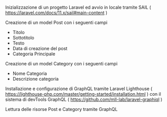 Inizializzazione di un progetto Laravel ed avvio in locale tramite SAIL ( https://laravel.com/docs/11.x/sail#main-content )

Creazione di un model Post con i seguenti campi
- Titolo
- Sottotitolo
- Testo
- Data di creazione del post
- Categoria Principale

Creazione di un model Category con i seguenti campi
- Nome Categoria
- Descrizione categoria

Installazione e configurazione di GraphQL tramite Laravel Lighthouse ( https://lighthouse-php.com/master/getting-started/installation.html ) con il sistema di devTools GraphQL ( https://github.com/mll-lab/laravel-graphiql )

Lettura delle risorse Post e Category tramite GraphQL